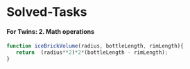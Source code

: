 # Solved-Tasks
#### For Twins: 2. Math operations
````javascript
function iceBrickVolume(radius, bottleLength, rimLength){
   return  (radius**2)*2*(bottleLength - rimLength);
}
````





